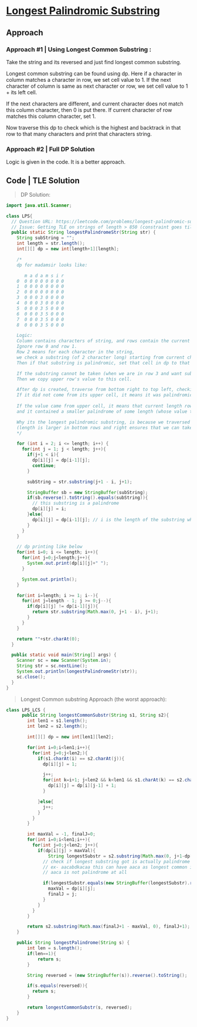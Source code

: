 # [Longest Palindromic Substring](https://leetcode.com/problems/longest-palindromic-substring/)

## Approach

### Approach #1 | Using Longest Common Substring :

Take the string and its reversed and just find longest common substring.

Longest common substring can be found using dp. Here if a character in column matches a character in row, we set cell value to 1. If the next character of column is same as next character or row, we set cell value to 1 + its left cell. 

If the next characters are different, and current character does not match this column character, then 0 is put there. If current character of row matches this column character, set 1.

Now traverse this dp to check which is the highest and backtrack in that row to that many characters and print that characters string.

### Approach #2 | Full DP Solution

Logic is given in the code. It is a better approach.

## Code | TLE Solution

> DP Solution:

```java
import java.util.Scanner;

class LPS{
  // Question URL: https://leetcode.com/problems/longest-palindromic-substring/
  // Issue: Getting TLE on strings of length > 850 (constraint goes till 1000)
  public static String longestPalindromeStr(String str) {
    String subString = "";
    int length = str.length();
    int[][] dp = new int[length+1][length];

    /*
    dp for madamsir looks like:

       m a d a m s i r
    0  0 0 0 0 0 0 0 0
    1  0 0 0 0 0 0 0 0
    2  0 0 0 0 0 0 0 0
    3  0 0 0 3 0 0 0 0
    4  0 0 0 3 0 0 0 0
    5  0 0 0 3 5 0 0 0
    6  0 0 0 3 5 0 0 0
    7  0 0 0 3 5 0 0 0
    8  0 0 0 3 5 0 0 0

    Logic:
    Column contains characters of string, and rows contain the current length
    Ignore row 0 and row 1. 
    Row 2 means for each character in the string, 
    we check a substring (of 2 character long) starting from current character leftwards.
    Then if that substring is palindromic, set that cell in dp to that row number, else copy its upper row value.

    If the substring cannot be taken (when we are in row 3 and want substring from 2nd column leftwards, we cannot take a substring of length 2 here)
    Then we copy upper row's value to this cell.

    After dp is created, traverse from bottom right to top left, checking if the current cell's value didn't come from its upper cell.
    If it did not come from its upper cell, it means it was palindromic, return that many characters (from that column leftwards).
    
    If the value came from upper cell, it means that current length row was not palindromic, 
    and it contained a smaller palindrome of some length (whose value that's copied from upper cells).

    Why its the longest palindromic substring, is because we traversed from bottom right.
    (length is larger in bottom rows and right ensures that we can take result string from right to left). 
    */

    for (int i = 2; i <= length; i++) {
      for(int j = 1; j < length; j++){
        if(j+1 < i){
          dp[i][j] = dp[i-1][j];
          continue;
        }

        subString = str.substring(j+1 - i, j+1);

        StringBuffer sb = new StringBuffer(subString);
        if(sb.reverse().toString().equals(subString)){
          // this substring is a palindrome
          dp[i][j] = i;
        }else{
          dp[i][j] = dp[i-1][j]; // i is the length of the substring which is palindrome
        }
      }
    }

    // dp printing like below
    for(int i=0; i <= length; i++){
      for(int j=0;j<length;j++){
        System.out.print(dp[i][j]+" ");
      }

      System.out.println();
    }

    for(int i=length; i >= 1; i--){
      for(int j=length - 1; j >= 0;j--){
        if(dp[i][j] != dp[i-1][j]){
          return str.substring(Math.max(0, j+1 - i), j+1);
        }
      }
    }

    return ""+str.charAt(0);
  }

  public static void main(String[] args) {
    Scanner sc = new Scanner(System.in);
    String str = sc.nextLine();
    System.out.println(longestPalindromeStr(str));
    sc.close();
  }
}
```

> Longest Common substring Approach (the worst approach):

```java
class LPS_LCS {
      public String longestCommonSubstr(String s1, String s2){
        int len1 = s1.length();
        int len2 = s2.length();

        int[][] dp = new int[len1][len2];

        for(int i=0;i<len1;i++){
          for(int j=0;j<len2;){
            if(s1.charAt(i) == s2.charAt(j)){
              dp[i][j] = 1;

              j++;
              for(int k=i+1; j<len2 && k<len1 && s1.charAt(k) == s2.charAt(j); k++, j++){
                dp[i][j] = dp[i][j-1] + 1;
              }

            }else{
              j++;
            }
          }
        }

        int maxVal = -1, finalJ=0;
        for(int i=0;i<len1;i++){
          for(int j=0;j<len2; j++){
            if(dp[i][j] > maxVal){
                String longestSubstr = s2.substring(Math.max(0, j+1-dp[i][j]), j+1);
              // check if longest substring got is actually palindrome or not
              // ex- aacabdkacaa this can have aaca as longest common in reversed and original string
              // aaca is not palindrome at all

              if(longestSubstr.equals(new StringBuffer(longestSubstr).reverse().toString())){
                maxVal = dp[i][j];
                finalJ = j;
              }
            }
          }
        }

        return s2.substring(Math.max(finalJ+1 - maxVal, 0), finalJ+1);
    }

    public String longestPalindrome(String s) {        
        int len = s.length();
        if(len==1){
            return s;
        }

        String reversed = (new StringBuffer(s)).reverse().toString();

        if(s.equals(reversed)){
          return s;
        }

        return longestCommonSubstr(s, reversed);
    }
}
```
